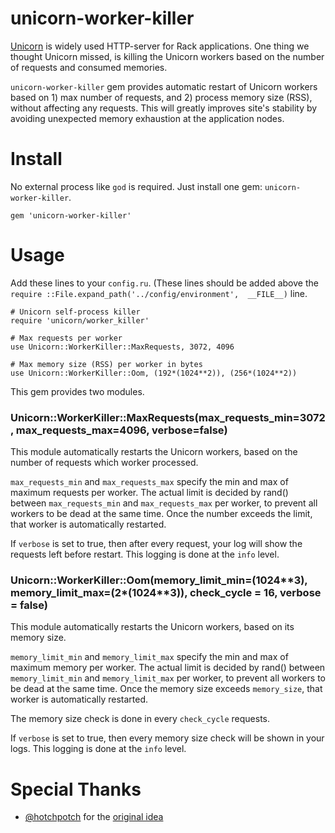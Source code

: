 # unicorn-worker-killer

[Unicorn](http://unicorn.bogomips.org/) is widely used HTTP-server for Rack applications. One thing we thought Unicorn missed, is killing the Unicorn workers based on the number of requests and consumed memories.

`unicorn-worker-killer` gem provides automatic restart of Unicorn workers based on 1) max number of requests, and 2) process memory size (RSS), without affecting any requests. This will greatly improves site's stability by avoiding unexpected memory exhaustion at the application nodes.

# Install

No external process like `god` is required. Just install one gem: `unicorn-worker-killer`.

    gem 'unicorn-worker-killer'

# Usage

Add these lines to your `config.ru`. (These lines should be added above the `require ::File.expand_path('../config/environment',  __FILE__)` line.

    # Unicorn self-process killer
    require 'unicorn/worker_killer'
    
    # Max requests per worker
    use Unicorn::WorkerKiller::MaxRequests, 3072, 4096
    
    # Max memory size (RSS) per worker in bytes
    use Unicorn::WorkerKiller::Oom, (192*(1024**2)), (256*(1024**2))

This gem provides two modules.

### Unicorn::WorkerKiller::MaxRequests(max_requests_min=3072, max_requests_max=4096, verbose=false)

This module automatically restarts the Unicorn workers, based on the number of requests which worker processed.

`max_requests_min` and `max_requests_max` specify the min and max of maximum requests per worker. The actual limit is decided by rand() between `max_requests_min` and `max_requests_max` per worker, to prevent all workers to be dead at the same time. Once the number exceeds the limit, that worker is automatically restarted.

If `verbose` is set to true, then after every request, your log will show the requests left before restart.  This logging is done at the `info` level.

### Unicorn::WorkerKiller::Oom(memory_limit_min=(1024\*\*3), memory_limit_max=(2\*(1024\*\*3)), check_cycle = 16, verbose = false)

This module automatically restarts the Unicorn workers, based on its memory size.

`memory_limit_min` and `memory_limit_max` specify the min and max of maximum memory per worker. The actual limit is decided by rand() between `memory_limit_min` and `memory_limit_max` per worker, to prevent all workers to be dead at the same time.  Once the memory size exceeds `memory_size`, that worker is automatically restarted.

The memory size check is done in every `check_cycle` requests.

If `verbose` is set to true, then every memory size check will be shown in your logs.   This logging is done at the `info` level.

# Special Thanks

- [@hotchpotch](http://github.com/hotchpotch/) for the [original idea](https://gist.github.com/hotchpotch/1258681)


